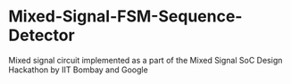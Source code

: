 # Mixed-Signal-FSM-Sequence-Detector
Mixed signal circuit implemented as a part of the Mixed Signal SoC Design Hackathon by IIT Bombay and Google
